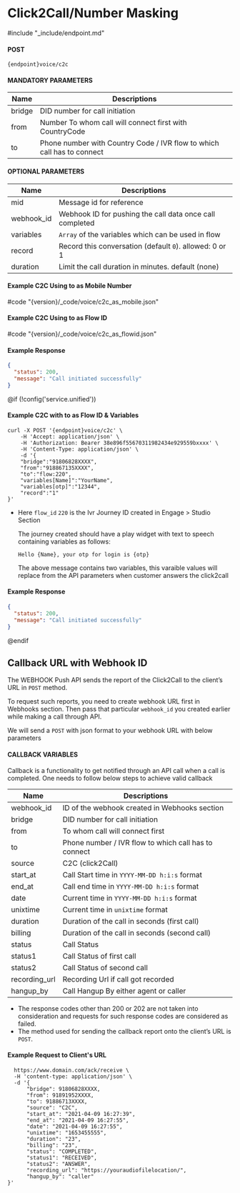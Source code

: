 # Click2Call/Number Masking

#include "_include/endpoint.md"

#### POST

```
{endpoint}voice/c2c
```

#### MANDATORY PARAMETERS

| Name   | Descriptions                                                           |
| ------ | ---------------------------------------------------------------------- |
| bridge | DID number for call initiation                                         |
| from   | Number To whom call will connect first with CountryCode                |
| to     | Phone number with Country Code / IVR flow to which call has to connect |

#### OPTIONAL PARAMETERS

| Name       | Descriptions                                             |
| ---------- | -------------------------------------------------------- |
| mid        | Message id for reference                                 |
| webhook_id | Webhook ID for pushing the call data once call completed |
| variables  | `Array` of the variables which can be used in flow       |
| record     | Record this conversation (default `0`). allowed: 0 or 1  |
| duration   | Limit the call duration in minutes. default (none)       |

#### Example C2C Using to as Mobile Number

#code "{version}/_code/voice/c2c_as_mobile.json"

#### Example C2C Using to as Flow ID

#code "{version}/_code/voice/c2c_as_flowid.json"

#### Example Response

```json
{
  "status": 200,
  "message": "Call initiated successfully"
}
```

@if (!config('service.unified'))

#### Example C2C with to as Flow ID & Variables

```
curl -X POST '{endpoint}voice/c2c' \
    -H 'Accept: application/json' \
    -H 'Authorization: Bearer 38e896f55670311982434e929559bxxxx' \
    -H 'Content-Type: application/json' \
    -d '{
    "bridge":"91806828XXXX",
    "from":"918867135XXXX",
    "to":"flow:220",
    "variables[Name]":"YourName",
    "variables[otp]":"12344",
    "record":"1"
}'
```

- Here `flow_id` `220` is the Ivr Journey ID created in Engage > Studio Section

  The journey created should have a play widget with text to speech containing variables as follows:

  `Hello {Name}, your otp for login is {otp}`

  The above message contains two variables, this varaible values will replace from the API parameters when customer answers the click2call

#### Example Response

```json
{
  "status": 200,
  "message": "Call initiated successfully"
}
```

@endif

## Callback URL with Webhook ID

The WEBHOOK Push API sends the report of the Click2Call to the client’s URL in `POST` method.

To request such reports, you need to create webhook URL first in Webhooks section. Then pass that particular `webhook_id` you created earlier while making a call through API.

We will send a `POST` with json format to your webhook URL with below parameters

#### CALLBACK VARIABLES

Callback is a functionality to get notified through an API call when a call is completed. One needs to follow below steps to achieve valid callback

| Name          | Descriptions                                         |
| ------------- | ---------------------------------------------------- |
| webhook_id    | ID of the webhook created in Webhooks section        |
| bridge        | DID number for call initiation                       |
| from          | To whom call will connect first                      |
| to            | Phone number / IVR flow to which call has to connect |
| source        | C2C (click2Call)                                     |
| start_at      | Call Start time in `YYYY-MM-DD h:i:s` format         |
| end_at        | Call end time in `YYYY-MM-DD h:i:s` format           |
| date          | Current time in `YYYY-MM-DD h:i:s` format            |
| unixtime      | Current time in `unixtime` format                    |
| duration      | Duration of the call in seconds (first call)         |
| billing       | Duration of the call in seconds (second call)        |
| status        | Call Status                                          |
| status1       | Call Status of first call                            |
| status2       | Call Status of second call                           |
| recording_url | Recording Url if call got recorded                   |
| hangup_by     | Call Hangup By either agent or caller                |

- The response codes other than 200 or 202 are not taken into consideration and requests for such response codes are considered as failed.
- The method used for sending the callback report onto the client’s URL is `POST`.

#### Example Request to Client's URL

```shell -X POST \
  https://www.domain.com/ack/receive \
  -H 'content-type: application/json' \
  -d '{
      "bridge": 91806828XXXX,
      "from": 91891952XXXX,
      "to": 91886713XXXX,
      "source": "C2C",
      "start_at": "2021-04-09 16:27:39",
      "end_at": "2021-04-09 16:27:55",
      "date": "2021-04-09 16:27:55",
      "unixtime": "1653455555",
      "duration": "23",
      "billing": "23",
      "status": "COMPLETED",
      "status1": "RECEIVED",
      "status2": "ANSWER",
      "recording_url": "https://youraudiofilelocation/",
      "hangup_by": "caller"
}'
```
